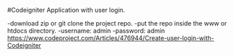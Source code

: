 #Codeigniter Application with user login.

-download zip or git clone the project repo.
-put the repo inside the www or htdocs directory.
-username: admin
-password: admin
https://www.codeproject.com/Articles/476944/Create-user-login-with-Codeigniter